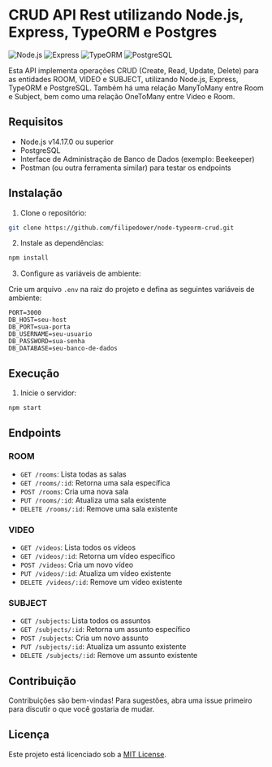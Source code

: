 # CRUD API Rest utilizando Node.js, Express, TypeORM e Postgres

![Node.js](https://img.shields.io/badge/Node.js-v14.17.0-green)
![Express](https://img.shields.io/badge/Express-v4.17.1-blue)
![TypeORM](https://img.shields.io/badge/TypeORM-v0.2.39-orange)
![PostgreSQL](https://img.shields.io/badge/PostgreSQL-v13.3-blue)

Esta API implementa operações CRUD (Create, Read, Update, Delete) para as entidades ROOM, VIDEO e SUBJECT, utilizando Node.js, Express, TypeORM e PostgreSQL. Também há uma relação ManyToMany entre Room e Subject, bem como uma relação OneToMany entre Video e Room.

## Requisitos

- Node.js v14.17.0 ou superior
- PostgreSQL
- Interface de Administração de Banco de Dados (exemplo: Beekeeper)
- Postman (ou outra ferramenta similar) para testar os endpoints

## Instalação

1. Clone o repositório:

```bash
git clone https://github.com/filipedower/node-typeorm-crud.git
```

2. Instale as dependências:

```bash
npm install
```

3. Configure as variáveis de ambiente:

Crie um arquivo `.env` na raiz do projeto e defina as seguintes variáveis de ambiente:

```
PORT=3000
DB_HOST=seu-host
DB_PORT=sua-porta
DB_USERNAME=seu-usuario
DB_PASSWORD=sua-senha
DB_DATABASE=seu-banco-de-dados
```

## Execução

1. Inicie o servidor:

```bash
npm start
```

## Endpoints

### ROOM

- `GET /rooms`: Lista todas as salas
- `GET /rooms/:id`: Retorna uma sala específica
- `POST /rooms`: Cria uma nova sala
- `PUT /rooms/:id`: Atualiza uma sala existente
- `DELETE /rooms/:id`: Remove uma sala existente

### VIDEO

- `GET /videos`: Lista todos os vídeos
- `GET /videos/:id`: Retorna um vídeo específico
- `POST /videos`: Cria um novo vídeo
- `PUT /videos/:id`: Atualiza um vídeo existente
- `DELETE /videos/:id`: Remove um vídeo existente

### SUBJECT

- `GET /subjects`: Lista todos os assuntos
- `GET /subjects/:id`: Retorna um assunto específico
- `POST /subjects`: Cria um novo assunto
- `PUT /subjects/:id`: Atualiza um assunto existente
- `DELETE /subjects/:id`: Remove um assunto existente

## Contribuição

Contribuições são bem-vindas! Para sugestões, abra uma issue primeiro para discutir o que você gostaria de mudar.

## Licença

Este projeto está licenciado sob a [MIT License](https://choosealicense.com/licenses/mit/).

